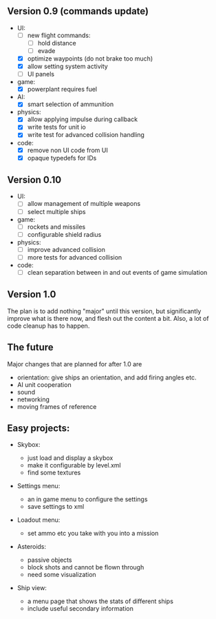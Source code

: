 ## Version 0.9 (commands update)
  * UI:
    - [ ] new flight commands:
      + [ ] hold distance
      + [ ] evade
    - [x] optimize waypoints (do not brake too much)
    - [x] allow setting system activity
    - [ ] UI panels
  * game:
    - [x] powerplant requires fuel
  * AI:
    - [x] smart selection of ammunition
  * physics:
    - [x] allow applying impulse during callback
    - [x] write tests for unit io
    - [x] write test  for advanced collision handling
  * code:
    - [x] remove non UI code from UI
    - [x] opaque typedefs for IDs
    
## Version 0.10
  * UI:
    - [ ] allow management of multiple weapons
    - [ ] select multiple ships
  * game:
    - [ ] rockets and missiles 
    - [ ] configurable shield radius
  * physics:
    - [ ] improve advanced collision
    - [ ] more tests for advanced collision
  * code:
    - [ ] clean separation between in and out events of game simulation

## Version 1.0
The plan is to add nothing "major" until this version, 
but significantly improve what is there now, and flesh out 
the content a bit. Also, a lot of code cleanup has to happen.

## The future
Major changes that are planned for after 1.0 are
 * orientation: give ships an orientation, and add firing 
    angles etc.
 * AI unit cooperation 
 * sound
 * networking
 * moving frames of reference


## Easy projects:
* Skybox:
  - just load and display a skybox
  - make it configurable by level.xml
  - find some textures

* Settings menu:
  - an in game menu to configure the settings
  - save settings to xml  

* Loadout menu:
  - set ammo etc you take with you into a mission
  
* Asteroids:
  - passive objects
  - block shots and cannot be flown through
  - need some visualization

* Ship view:
  - a menu page that shows the stats of different ships
  - include useful secondary information

